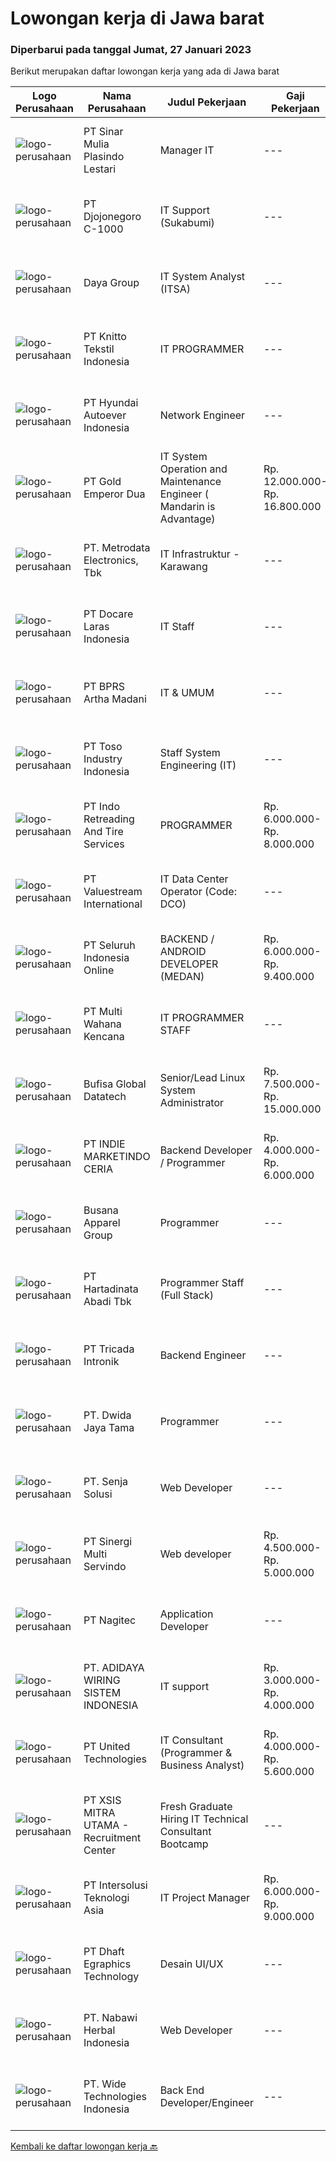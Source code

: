 
  # Lowongan kerja di Jawa barat

  ### Diperbarui pada tanggal Jumat, 27 Januari 2023

  Berikut merupakan daftar lowongan kerja yang ada di Jawa barat

  |Logo Perusahaan | Nama Perusahaan | Judul Pekerjaan | Gaji Pekerjaan | Lokasi | Deskripsi | Tanggal diunggah | Pranala |
  | -------------- | --------------- | --------------- | --------- | --------- | -------------- | ------- | ----------- |
  |![logo-perusahaan](https://image-service-cdn.seek.com.au/56476ca7217bd554635a7a075ba4d8e5ac1b5927/ee4dce1061f3f616224767ad58cb2fc751b8d2dc)|PT Sinar Mulia Plasindo Lestari|Manager IT|---|Bandung|Responsibilities Align technology vision with business strategy by integrating company processes with the appropriate technologies. Manage...|Kamis, 26 Januari 2023|https://www.jobstreet.co.id/id/job/manager-it-4198999?token=0~6c794ced-56a0-4ea3-b257-c3d6ecb5da89&sectionRank=1&jobId=jobstreet-id-job-4198999|
|![logo-perusahaan](https://image-service-cdn.seek.com.au/eb151dbec06efa2f7732ce28403f819f44a57bd9/ee4dce1061f3f616224767ad58cb2fc751b8d2dc)|PT Djojonegoro C-1000|IT Support (Sukabumi)|---|Sukabumi|Job Responsibility : Maintenance Company Software &amp; hardware Support users on IT related problems and troubleshoot user's PC or Laptop hardware...|Selasa, 24 Januari 2023|https://www.jobstreet.co.id/id/job/it-support-sukabumi-4195833?token=0~6c794ced-56a0-4ea3-b257-c3d6ecb5da89&sectionRank=2&jobId=jobstreet-id-job-4195833|
|![logo-perusahaan](https://image-service-cdn.seek.com.au/00da9d3cef3249064ef4ac228ee3529bf7e26d28/ee4dce1061f3f616224767ad58cb2fc751b8d2dc)|Daya Group|IT System Analyst (ITSA)|---|Jawa Barat|Candidate must possess at least Bachelor's Degree in Engineering (Computer/Telecommunication) or equivalent. At least minimum 4 years of working...|Kamis, 26 Januari 2023|https://www.jobstreet.co.id/id/job/it-system-analyst-itsa-4198179?token=0~6c794ced-56a0-4ea3-b257-c3d6ecb5da89&sectionRank=3&jobId=jobstreet-id-job-4198179|
|![logo-perusahaan](https://image-service-cdn.seek.com.au/95c392ce622d6134b6173f8d6379a0068249ee50/ee4dce1061f3f616224767ad58cb2fc751b8d2dc)|PT Knitto Tekstil Indonesia|IT PROGRAMMER|---|Bandung|Kami mencari IT Programmer : Back End Developer yang terampil dan bersemangat untuk bergabung dengan tim kamiTugas dan Tanggung Jawab: Membuat program...|Rabu, 25 Januari 2023|https://www.jobstreet.co.id/id/job/it-programmer-4196996?token=0~6c794ced-56a0-4ea3-b257-c3d6ecb5da89&sectionRank=4&jobId=jobstreet-id-job-4196996|
|![logo-perusahaan](https://image-service-cdn.seek.com.au/6b27c1b5e1627dbb544ef316ebb60f2e612d82bc/ee4dce1061f3f616224767ad58cb2fc751b8d2dc)|PT Hyundai Autoever Indonesia|Network Engineer|---|Bekasi|Purpose of PositionDesign, supports and managed corporate network. Analyzes, resolves and reports on network issues. Must be able to weigh business...|Kamis, 26 Januari 2023|https://www.jobstreet.co.id/id/job/network-engineer-4198797?token=0~6c794ced-56a0-4ea3-b257-c3d6ecb5da89&sectionRank=5&jobId=jobstreet-id-job-4198797|
|![logo-perusahaan](https://image-service-cdn.seek.com.au/9f01ceba5c993ebf7933454bf9f0d0a656c35deb/ee4dce1061f3f616224767ad58cb2fc751b8d2dc)|PT Gold Emperor Dua|IT System Operation and Maintenance Engineer ( Mandarin is Advantage)|Rp. 12.000.000-Rp. 16.800.000|Cirebon|...|Rabu, 25 Januari 2023|https://www.jobstreet.co.id/id/job/it-system-operation-and-maintenance-engineer-mandarin-is-advantage-4175912?token=0~6c794ced-56a0-4ea3-b257-c3d6ecb5da89&sectionRank=6&jobId=jobstreet-id-job-4175912|
|![logo-perusahaan](https://image-service-cdn.seek.com.au/0d75518309b56a3cff39daa569b0ba02cc7a22f2/ee4dce1061f3f616224767ad58cb2fc751b8d2dc)|PT. Metrodata Electronics, Tbk|IT Infrastruktur - Karawang|---|Karawang|Minimal pengalaman 2 tahun Mempunyai pengetahuan troubleshooting akan perangkat EUC dan standart aplikasi...|Rabu, 25 Januari 2023|https://www.jobstreet.co.id/id/job/it-infrastruktur-karawang-4196318?token=0~6c794ced-56a0-4ea3-b257-c3d6ecb5da89&sectionRank=7&jobId=jobstreet-id-job-4196318|
|![logo-perusahaan](https://image-service-cdn.seek.com.au/c5172cb361b9323012a3cdc3247a60d920f1c4f9/ee4dce1061f3f616224767ad58cb2fc751b8d2dc)|PT Docare Laras Indonesia|IT Staff|---|Bekasi|Tugas &amp; Tanggungjawab: Mengembangkan &amp; mengujicoba sistem aplikasi untuk bisnis perusahan Memonitor dan memelihara aplikasi dan database...|Senin, 23 Januari 2023|https://www.jobstreet.co.id/id/job/it-staff-4193341?token=0~6c794ced-56a0-4ea3-b257-c3d6ecb5da89&sectionRank=8&jobId=jobstreet-id-job-4193341|
|![logo-perusahaan](https://image-service-cdn.seek.com.au/d38a23973eacab53d8598e7968eb5eff2a7cc2b5/ee4dce1061f3f616224767ad58cb2fc751b8d2dc)|PT BPRS Artha Madani|IT & UMUM|---|Bekasi|Kualifikasi: Minimal D3 Teknik Informatika Usia Maksimal 25 tahun IPK Minimal 3,00 Berpengalaman (Fresh graduate welcome) Jujur Mengerti...|Selasa, 24 Januari 2023|https://www.jobstreet.co.id/id/job/it-umum-4195432?token=0~6c794ced-56a0-4ea3-b257-c3d6ecb5da89&sectionRank=9&jobId=jobstreet-id-job-4195432|
|![logo-perusahaan](https://image-service-cdn.seek.com.au/57c8f5513658abaa2183c1c4a260c7eff7b52fbb/ee4dce1061f3f616224767ad58cb2fc751b8d2dc)|PT Toso Industry Indonesia|Staff System Engineering (IT)|---|Cikarang|Job Requirement : D3/S1 Memiliki pengalaman diutamakan Paham dan mengerti mengenai programming Paham dan mengerti mengenai software dan hardware Paham...|Senin, 23 Januari 2023|https://www.jobstreet.co.id/id/job/staff-system-engineering-it-4193048?token=0~6c794ced-56a0-4ea3-b257-c3d6ecb5da89&sectionRank=10&jobId=jobstreet-id-job-4193048|
|![logo-perusahaan](https://image-service-cdn.seek.com.au/97894164f0b4cad94836f100e99fde8a461bd823/ee4dce1061f3f616224767ad58cb2fc751b8d2dc)|PT Indo Retreading And Tire Services|PROGRAMMER|Rp. 6.000.000-Rp. 8.000.000|Cikarang|Memiliki pengalaman sebagai programmer selama setidaknya 1-2 tahun Memiliki riwayat pekerjaan yang baik dalam pengembangan aplikasi web dan/atau...|Kamis, 26 Januari 2023|https://www.jobstreet.co.id/id/job/programmer-4199081?token=0~6c794ced-56a0-4ea3-b257-c3d6ecb5da89&sectionRank=11&jobId=jobstreet-id-job-4199081|
|![logo-perusahaan](https://image-service-cdn.seek.com.au/c0c35cbfd85fffea43b57a41e9979d957b2ed5bd/ee4dce1061f3f616224767ad58cb2fc751b8d2dc)|PT Valuestream International|IT Data Center Operator (Code: DCO)|---|Bandung|Requirements: Candidate must possess Diploma/Bachelor’s Degree in Computer Science Preferable with minimum 1year experience or Fresh Graduate Has good...|Selasa, 24 Januari 2023|https://www.jobstreet.co.id/id/job/it-data-center-operator-code%3A-dco-4195331?token=0~6c794ced-56a0-4ea3-b257-c3d6ecb5da89&sectionRank=12&jobId=jobstreet-id-job-4195331|
|![logo-perusahaan](https://image-service-cdn.seek.com.au/c768f0670f8f8212da7de609b6af9d0b2e5134cc/ee4dce1061f3f616224767ad58cb2fc751b8d2dc)|PT Seluruh Indonesia Online|BACKEND / ANDROID DEVELOPER (MEDAN)|Rp. 6.000.000-Rp. 9.400.000|Aceh|Kami memiliki lowongan untuk frontend, backend and android developerBack End Engineer1. Memiliki pengalaman dalam membangun RESTful APIs2. Menguasai...|Kamis, 26 Januari 2023|https://www.jobstreet.co.id/id/job/backend-android-developer-medan-4185059?token=0~6c794ced-56a0-4ea3-b257-c3d6ecb5da89&sectionRank=13&jobId=jobstreet-id-job-4185059|
|![logo-perusahaan](https://image-service-cdn.seek.com.au/8a21d582e50f0d132f214ae36bd88b23e5a42b73/ee4dce1061f3f616224767ad58cb2fc751b8d2dc)|PT Multi Wahana Kencana|IT PROGRAMMER STAFF|---|Bandung|Deskripsi pekerjaan: Menerima, memprioritaskan, dan menyelesaikan permintaan bantuan IT. Instalasi dan software maintenance. Membuat aplikasi baik itu...|Selasa, 24 Januari 2023|https://www.jobstreet.co.id/id/job/it-programmer-staff-4174611?token=0~6c794ced-56a0-4ea3-b257-c3d6ecb5da89&sectionRank=14&jobId=jobstreet-id-job-4174611|
|![logo-perusahaan](https://image-service-cdn.seek.com.au/dce945f477d23994a4962f2949e8c3c750e0559e/ee4dce1061f3f616224767ad58cb2fc751b8d2dc)|Bufisa Global Datatech|Senior/Lead Linux System Administrator|Rp. 7.500.000-Rp. 15.000.000|Bandung|We Are Bufisa, trusted partner for PostgreSQL solutions, needs a fresh additional individuals to fill in position as Senior/Lead Linux System...|Rabu, 25 Januari 2023|https://www.jobstreet.co.id/id/job/senior-lead-linux-system-administrator-4175966?token=0~6c794ced-56a0-4ea3-b257-c3d6ecb5da89&sectionRank=15&jobId=jobstreet-id-job-4175966|
|![logo-perusahaan](https://image-service-cdn.seek.com.au/d8a6b78028bf7d0b81057f5177158ecb3d0b0e27/ee4dce1061f3f616224767ad58cb2fc751b8d2dc)|PT INDIE MARKETINDO CERIA|Backend Developer / Programmer|Rp. 4.000.000-Rp. 6.000.000|Bandung|Kandidat maksimal 30 tahun, mampu berkolaborasi dan terbiasa bekerja dalam tim Disiplin dan bertanggung jawab dalam menyelesaikan project baru Mampu...|Kamis, 26 Januari 2023|https://www.jobstreet.co.id/id/job/backend-developer-programmer-4185796?token=0~6c794ced-56a0-4ea3-b257-c3d6ecb5da89&sectionRank=16&jobId=jobstreet-id-job-4185796|
|![logo-perusahaan](https://image-service-cdn.seek.com.au/d40ff3f86b96f9567fa63e1b16773295131067ed/ee4dce1061f3f616224767ad58cb2fc751b8d2dc)|Busana Apparel Group|Programmer|---|Jawa Barat|JOB DESCRIPTION: Develop and maintain the company's ERP system. Develop new tools, reports, and enhancements for existing tools and reports....|Rabu, 25 Januari 2023|https://www.jobstreet.co.id/id/job/programmer-4175891?token=0~6c794ced-56a0-4ea3-b257-c3d6ecb5da89&sectionRank=17&jobId=jobstreet-id-job-4175891|
|![logo-perusahaan](https://image-service-cdn.seek.com.au/abe3c99379343c8d0cf4b27636d6d1f1d8825ca9/ee4dce1061f3f616224767ad58cb2fc751b8d2dc)|PT Hartadinata Abadi Tbk|Programmer Staff (Full Stack)|---|Bandung|Uraian Kerja &amp; Tanggung Jawab : Membuat, mengembangkan atau memodifikasi aplikasi atau program Mengembangkan dan menguji API Bekerjasama dengan...|Rabu, 25 Januari 2023|https://www.jobstreet.co.id/id/job/programmer-staff-full-stack-4183931?token=0~6c794ced-56a0-4ea3-b257-c3d6ecb5da89&sectionRank=18&jobId=jobstreet-id-job-4183931|
|![logo-perusahaan](https://image-service-cdn.seek.com.au/888b5e6ee071aa61a6e16084f4e407f4db7bf9df/ee4dce1061f3f616224767ad58cb2fc751b8d2dc)|PT Tricada Intronik|Backend Engineer|---|Bandung|What will you do: Work closely with the senior backend engineer to solve business problems and needs, create a product roadmap, and contribute...|Kamis, 26 Januari 2023|https://www.jobstreet.co.id/id/job/backend-engineer-4185652?token=0~6c794ced-56a0-4ea3-b257-c3d6ecb5da89&sectionRank=19&jobId=jobstreet-id-job-4185652|
|![logo-perusahaan](https://image-service-cdn.seek.com.au/3b249129cbba29bd9f3d394682232c03bd705008/ee4dce1061f3f616224767ad58cb2fc751b8d2dc)|PT. Dwida Jaya Tama|Programmer|---|Bogor|Tugas &amp; Tanggung Jawab: Merancang dan membuat aplikasi desktop dan web Melakukan pengembangan aplikasi secara internal untuk kebutuhan perusahaan...|Rabu, 25 Januari 2023|https://www.jobstreet.co.id/id/job/programmer-4175911?token=0~6c794ced-56a0-4ea3-b257-c3d6ecb5da89&sectionRank=20&jobId=jobstreet-id-job-4175911|
|![logo-perusahaan](https://image-service-cdn.seek.com.au/99211460ddfbe1ca45d1083d5ea115d6020bae3c/ee4dce1061f3f616224767ad58cb2fc751b8d2dc)|PT. Senja Solusi|Web Developer|---|Bandung|We are looking for skilled and fast learning Web Developers who want to work on innovative projects and products for regional and international...|Rabu, 25 Januari 2023|https://www.jobstreet.co.id/id/job/web-developer-4183663?token=0~6c794ced-56a0-4ea3-b257-c3d6ecb5da89&sectionRank=21&jobId=jobstreet-id-job-4183663|
|![logo-perusahaan](https://image-service-cdn.seek.com.au/967c5a427254b959b256b7e4a08e309b01e723ee/ee4dce1061f3f616224767ad58cb2fc751b8d2dc)|PT Sinergi Multi Servindo|Web developer|Rp. 4.500.000-Rp. 5.000.000|Bandung|Kualifikasi Kandidat harus memiliki setidaknya Diploma, Gelar Sarjana di Teknik (Komputer/Telekomunikasi), Ilmu Komputer/Teknologi Informasi, Lainnya...|Rabu, 25 Januari 2023|https://www.jobstreet.co.id/id/job/web-developer-4196749?token=0~6c794ced-56a0-4ea3-b257-c3d6ecb5da89&sectionRank=22&jobId=jobstreet-id-job-4196749|
|![logo-perusahaan](https://image-service-cdn.seek.com.au/6299db3d529aaa0a3b572aa2f61257063b3b7f81/ee4dce1061f3f616224767ad58cb2fc751b8d2dc)|PT Nagitec|Application Developer|---|Depok|Required Skill(s): .NET Core / .Net Framework Write reusable code and libraries Enhance application for maximum speed and scalability Translate UI/UX...|Kamis, 26 Januari 2023|https://www.jobstreet.co.id/id/job/application-developer-4175681?token=0~6c794ced-56a0-4ea3-b257-c3d6ecb5da89&sectionRank=23&jobId=jobstreet-id-job-4175681|
|![logo-perusahaan](https://i.ibb.co/sqvTCh9/112815900-stock-vector-no-image-available-icon-flat-vector.webp)|PT. ADIDAYA WIRING SISTEM INDONESIA|IT support|Rp. 3.000.000-Rp. 4.000.000|Purwakarta|1. Melakukan perawatan, pemecahan masalah, pembaruan software dan hardware2. Pembaruan program sistem informasi. Dokumentasi terkini tentang hardware,...|Selasa, 24 Januari 2023|https://www.jobstreet.co.id/id/job/it-support-4195254?token=0~6c794ced-56a0-4ea3-b257-c3d6ecb5da89&sectionRank=24&jobId=jobstreet-id-job-4195254|
|![logo-perusahaan](https://image-service-cdn.seek.com.au/920020d90317770e4d68b6d40fe217a91bab47b1/ee4dce1061f3f616224767ad58cb2fc751b8d2dc)|PT United Technologies|IT Consultant (Programmer & Business Analyst)|Rp. 4.000.000-Rp. 5.600.000|Cirebon|Tanggung Jawab Pekerjaan : Mengatur proses pengembangan software mulai dari konsep hingga pengiriman Menjaga dan meningkatkan pengerjaan software...|Selasa, 24 Januari 2023|https://www.jobstreet.co.id/id/job/it-consultant-programmer-business-analyst-4195181?token=0~6c794ced-56a0-4ea3-b257-c3d6ecb5da89&sectionRank=25&jobId=jobstreet-id-job-4195181|
|![logo-perusahaan](https://image-service-cdn.seek.com.au/fa12dd378bd230f83b9ccd636b4121ebbb347455/ee4dce1061f3f616224767ad58cb2fc751b8d2dc)|PT XSIS MITRA UTAMA - Recruitment Center|Fresh Graduate Hiring IT Technical Consultant Bootcamp|---|Jakarta Raya|What we offer you: Integrated Training Full Stack specialist in Java/.Net/Quality Assurance Soft Skills Training. Real &amp; varied experiences (IT...|Selasa, 24 Januari 2023|https://www.jobstreet.co.id/id/job/fresh-graduate-hiring-it-technical-consultant-bootcamp-4195149?token=0~6c794ced-56a0-4ea3-b257-c3d6ecb5da89&sectionRank=26&jobId=jobstreet-id-job-4195149|
|![logo-perusahaan](https://image-service-cdn.seek.com.au/f715d3e393651de2fe5a9214d72612dd30f629b2/ee4dce1061f3f616224767ad58cb2fc751b8d2dc)|PT Intersolusi Teknologi Asia|IT Project Manager|Rp. 6.000.000-Rp. 9.000.000|Bandung|Responsibilities: Establish a project and product management office (PMO), direct and coordinate the utilization of resources across divisions of the...|Selasa, 24 Januari 2023|https://www.jobstreet.co.id/id/job/it-project-manager-4173792?token=0~6c794ced-56a0-4ea3-b257-c3d6ecb5da89&sectionRank=27&jobId=jobstreet-id-job-4173792|
|![logo-perusahaan](https://image-service-cdn.seek.com.au/70f98121e29b7042a959755260f2f13eaf84c110/ee4dce1061f3f616224767ad58cb2fc751b8d2dc)|PT Dhaft Egraphics Technology|Desain UI/UX|---|Jakarta Raya|Deskripsi Pekerjaan: Sketching &amp; Ideation Concept Development Concept Refinement Bekerja dengan backend programmer untuk mengetahui fitur - fitur...|Kamis, 26 Januari 2023|https://www.jobstreet.co.id/id/job/desain-ui-ux-4197980?token=0~6c794ced-56a0-4ea3-b257-c3d6ecb5da89&sectionRank=28&jobId=jobstreet-id-job-4197980|
|![logo-perusahaan](https://image-service-cdn.seek.com.au/46f8a1889bb325ecf791a349c4f66559d79d8f35/ee4dce1061f3f616224767ad58cb2fc751b8d2dc)|PT. Nabawi Herbal Indonesia|Web Developer|---|Depok|Kualifikasi : Minimal pendidikan D3/S1 Jurusan IT Minimal memiliki pengalaman 1 tahun di bidang yang sama Memiliki Pengalaman sebagai FullStack...|Senin, 23 Januari 2023|https://www.jobstreet.co.id/id/job/web-developer-4193241?token=0~6c794ced-56a0-4ea3-b257-c3d6ecb5da89&sectionRank=29&jobId=jobstreet-id-job-4193241|
|![logo-perusahaan](https://image-service-cdn.seek.com.au/c799b5a77c836961daffa0a3a95db18757ab385b/ee4dce1061f3f616224767ad58cb2fc751b8d2dc)|PT. Wide Technologies Indonesia|Back End Developer/Engineer|---|Cirebon|Candidate must possess at least Bachelor's Degree in Engineering (Computer/Telecommunication) or equivalent, GPA minimal 3.00 Fluent in English No...|Rabu, 25 Januari 2023|https://www.jobstreet.co.id/id/job/back-end-developer-engineer-4196316?token=0~6c794ced-56a0-4ea3-b257-c3d6ecb5da89&sectionRank=30&jobId=jobstreet-id-job-4196316|


  [Kembali ke daftar lowongan kerja 🔙](../README.md#daftar-lowongan-kerja)
  